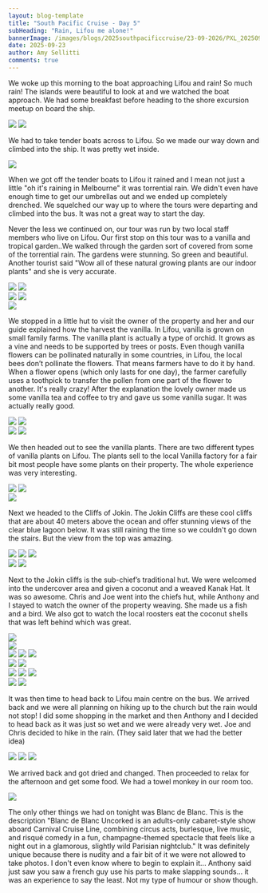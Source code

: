 ```yaml
---
layout: blog-template
title: "South Pacific Cruise - Day 5"
subHeading: "Rain, Lifou me alone!"
bannerImage: /images/blogs/2025southpacificcruise/23-09-2026/PXL_20250923_002247613.jpg_compressed.JPEG
date: 2025-09-23
author: Amy Sellitti
comments: true
---
```

We woke up this morning to the boat approaching Lifou and rain! So much rain! The islands were beautiful to look at and we watched the boat approach. We had some breakfast before heading to the shore excursion meetup on board the ship. 

<div class="grid-2c">
  <img src="/images/blogs/2025southpacificcruise/23-09-2026/PXL_20250922_211121502.MP.jpg_compressed.JPEG"/>
  <img src="/images/blogs/2025southpacificcruise/23-09-2026/PXL_20250922_212615191.jpg_compressed.JPEG"/>
</div>

We had to take tender boats across to Lifou. So we made our way down and climbed into the ship. It was pretty wet inside.

<div class="center-image"><img src="/images/blogs/2025southpacificcruise/23-09-2026/PXL_20250922_223342172.jpg_compressed.JPEG"/></div>

When we got off the tender boats to Lifou it rained and I mean not just a little "oh it's raining in Melbourne" it was torrential rain. We didn't even have enough time to get our umbrellas out and we ended up completely drenched. We squelched our way up to where the tours were departing and climbed into the bus. It was not a great way to start the day.

Never the less we continued on, our tour was run by two local staff members who live on Lifou. Our first stop on this tour was to a vanilla and tropical garden..We walked through the garden sort of covered from some of the torrential rain. The gardens were stunning. So green and beautiful. Another tourist said "Wow all of these natural growing plants are our indoor plants" and she is very accurate.

<div class="grid-2c">
  <img src="/images/blogs/2025southpacificcruise/23-09-2026/PXL_20250922_234812901.jpg_compressed.JPEG"/>
  <img src="/images/blogs/2025southpacificcruise/23-09-2026/PXL_20250922_234848800.jpg_compressed.JPEG"/>
</div>
<div class="grid-2c">
  <img src="/images/blogs/2025southpacificcruise/23-09-2026/PXL_20250922_234904345.jpg_compressed.JPEG"/>
  <img src="/images/blogs/2025southpacificcruise/23-09-2026/PXL_20250922_234908804.MP.jpg_compressed.JPEG"/>
</div>
<div class="center-image"><img src="/images/blogs/2025southpacificcruise/23-09-2026/PXL_20250922_235029072.jpg_compressed.JPEG"/></div>

We stopped in a little hut to visit the owner of the property and her and our guide explained how the harvest the vanilla. In Lifou, vanilla is grown on small family farms. The vanilla plant is actually a type of orchid. It grows as a vine and needs to be supported by trees or posts. Even though vanilla flowers can be pollinated naturally in some countries, in Lifou, the local bees don’t pollinate the flowers. That means farmers have to do it by hand. When a flower opens (which only lasts for one day), the farmer carefully uses a toothpick to transfer the pollen from one part of the flower to another. It's really crazy! After the explanation the lovely owner made us some vanilla tea and coffee to try and gave us some vanilla sugar. It was actually really good.

<div class="grid-2c">
  <img src="/images/blogs/2025southpacificcruise/23-09-2026/PXL_20250922_233442186.jpg_compressed.JPEG"/>
  <img src="/images/blogs/2025southpacificcruise/23-09-2026/PXL_20250922_234202938.MP.jpg_compressed.JPEG"/>
</div>
<div class="grid-2c">
  <img src="/images/blogs/2025southpacificcruise/23-09-2026/PXL_20250922_234221492.jpg_compressed.JPEG"/>
  <img src="/images/blogs/2025southpacificcruise/23-09-2026/PXL_20250922_234224687.jpg_compressed.JPEG"/>
</div>

We then headed out to see the vanilla plants. There are two different types of vanilla plants on Lifou. The  plants sell to the local Vanilla factory for a fair bit most people have some plants on their property. The whole experience was very interesting.

<div class="grid-2c">
  <img src="/images/blogs/2025southpacificcruise/23-09-2026/PXL_20250922_225554160.jpg_compressed.JPEG"/>
  <img src="/images/blogs/2025southpacificcruise/23-09-2026/PXL_20250922_235733580.jpg_compressed.JPEG"/>
</div>
<div class="center-image"><img src="/images/blogs/2025southpacificcruise/23-09-2026/PXL_20250922_235500631.jpg_compressed.JPEG"/></div>

Next we headed to the Cliffs of Jokin. The Jokin Cliffs are these cool cliffs that are about 40 meters above the ocean and offer stunning views of the clear blue lagoon below. It was still raining the time so we couldn't go down the stairs. But the view from the top was amazing.

<div class="grid-1l-2w">
  <img src="/images/blogs/2025southpacificcruise/23-09-2026/PXL_20250923_002416859.jpg_compressed.JPEG"/>
  <img src="/images/blogs/2025southpacificcruise/23-09-2026/PXL_20250923_002008643.MP.jpg_compressed.JPEG"/>
  <img src="/images/blogs/2025southpacificcruise/23-09-2026/PXL_20250923_002204208.jpg_compressed.JPEG"/>
</div>
<div class="grid-2c">
  <img src="/images/blogs/2025southpacificcruise/23-09-2026/PXL_20250923_002247613.jpg_compressed.JPEG"/>
  <img src="/images/blogs/2025southpacificcruise/23-09-2026/PXL_20250922_233925116.jpg_compressed.JPEG"/>
</div>

Next to the Jokin cliffs is the sub-chief’s traditional hut. We were welcomed into the undercover area and given a coconut and a weaved Kanak Hat. It was so awesome.  Chris and Joe went into the chiefs hut, while Anthony and I stayed to watch the owner of the property weaving. She made us a fish and a bird. We also got to watch the local roosters eat the coconut shells that was left behind which was great.

<div class="center-image"><img src="/images/blogs/2025southpacificcruise/23-09-2026/PXL_20250923_002615384.jpg_compressed.JPEG"/></div>
<div class="center-image"><img src="/images/blogs/2025southpacificcruise/23-09-2026/PXL_20250923_002734296.jpg_compressed.JPEG"/></div>
<div class="grid-2w-1l">
  <img src="/images/blogs/2025southpacificcruise/23-09-2026/PXL_20250923_003309966.MP.jpg_compressed.JPEG"/>
  <img src="/images/blogs/2025southpacificcruise/23-09-2026/PXL_20250923_002956980.MP.jpg_compressed.JPEG"/>
  <img src="/images/blogs/2025southpacificcruise/23-09-2026/PXL_20250923_002833035.jpg_compressed.JPEG"/>
</div>
<div class="grid-2c">
  <img src="/images/blogs/2025southpacificcruise/23-09-2026/PXL_20250923_003027556.jpg_compressed.JPEG"/>
  <img src="/images/blogs/2025southpacificcruise/23-09-2026/PXL_20250923_004631890.jpg_compressed.JPEG"/>
</div>
<div class="grid-2w-1l">
  <img src="/images/blogs/2025southpacificcruise/23-09-2026/PXL_20250923_010207627.jpg_compressed.JPEG"/>
  <img src="/images/blogs/2025southpacificcruise/23-09-2026/PXL_20250923_005224558.jpg_compressed.JPEG"/>
  <img src="/images/blogs/2025southpacificcruise/23-09-2026/PXL_20250923_004825013.jpg_compressed.JPEG"/>
</div>
<div class="grid-2c">
  <img src="/images/blogs/2025southpacificcruise/23-09-2026/PXL_20250923_005704318.jpg_compressed.JPEG"/>
  <img src="/images/blogs/2025southpacificcruise/23-09-2026/PXL_20250923_005721232~2.jpg_compressed.JPEG"/>
</div>

It was then time to head back to Lifou main centre on the bus. We arrived back and we were all planning on hiking up to the church but the rain would not stop! I did some shopping in the market and then Anthony and I decided to head back as it was just so wet and we were already very wet. Joe and Chris decided to hike in the rain. (They said later that we had the better idea)

<div class="grid-1l-2w">
  <img src="/images/blogs/2025southpacificcruise/23-09-2026/PXL_20250923_012707689.jpg_compressed.JPEG"/>
  <img src="/images/blogs/2025southpacificcruise/23-09-2026/PXL_20250923_015957884.jpg_compressed.JPEG"/>
  <img src="/images/blogs/2025southpacificcruise/23-09-2026/PXL_20250923_020302543.jpg_compressed.JPEG"/>
</div>

We arrived back and got dried and changed. Then proceeded to relax for the afternoon and get some food. We had a towel monkey in our room too. 

<div class="center-image"><img src="/images/blogs/2025southpacificcruise/23-09-2026/PXL_20250923_044409829.jpg_compressed.JPEG"/></div>

The only other things we had on tonight was Blanc de Blanc. This is the description "Blanc de Blanc Uncorked is an adults-only cabaret-style show aboard Carnival Cruise Line, combining circus acts, burlesque, live music, and risqué comedy in a fun, champagne-themed spectacle that feels like a night out in a glamorous, slightly wild Parisian nightclub." It was definitely unique because there is nudity and a fair bit of it we were not allowed to take photos. I don't even know where to begin to explain it... Anthony said just saw you saw a french guy use his parts to make slapping sounds... it was an experience to say the least. Not my type of humour or show though. 